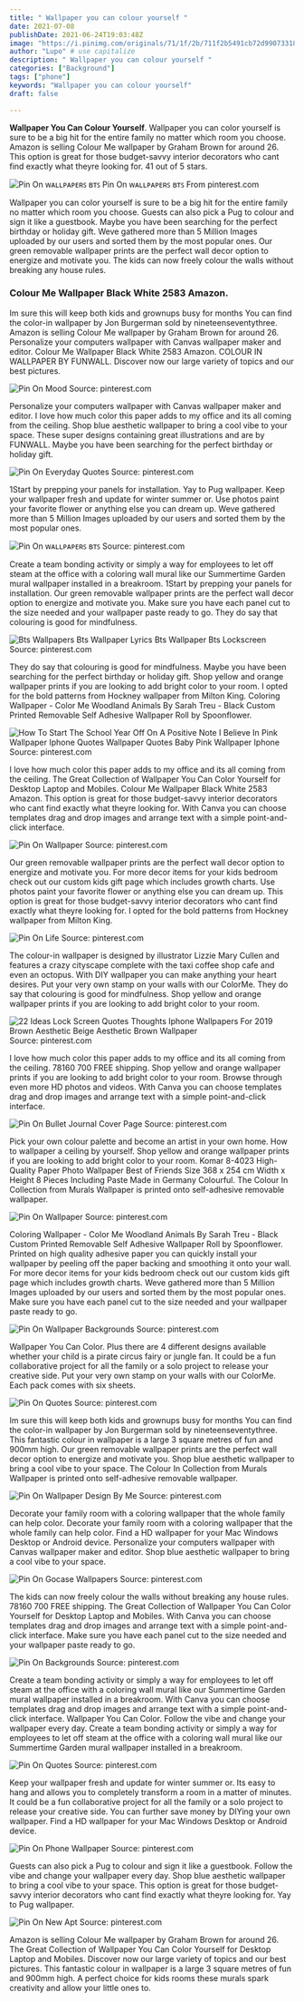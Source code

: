 ```yaml
---
title: " Wallpaper you can colour yourself "
date: 2021-07-08
publishDate: 2021-06-24T19:03:48Z
image: "https://i.pinimg.com/originals/71/1f/2b/711f2b5491cb72d99073318d981d4cff.jpg"
author: "Lupo" # use capitalize
description: " Wallpaper you can colour yourself "
categories: ["Background"]
tags: ["phone"]
keywords: "Wallpaper you can colour yourself"
draft: false

---
```



**Wallpaper You Can Colour Yourself**. Wallpaper you can color yourself is sure to be a big hit for the entire family no matter which room you choose. Amazon is selling Colour Me wallpaper by Graham Brown for around 26. This option is great for those budget-savvy interior decorators who cant find exactly what theyre looking for. 41 out of 5 stars.

![Pin On ᴡᴀʟʟᴘᴀᴘᴇʀꜱ ʙᴛꜱ](https://i.pinimg.com/originals/3b/07/9e/3b079ee5cabdb1267a30a6cc81aaca2f.jpg "Pin On ᴡᴀʟʟᴘᴀᴘᴇʀꜱ ʙᴛꜱ")
Pin On ᴡᴀʟʟᴘᴀᴘᴇʀꜱ ʙᴛꜱ From pinterest.com


Wallpaper you can color yourself is sure to be a big hit for the entire family no matter which room you choose. Guests can also pick a Pug to colour and sign it like a guestbook. Maybe you have been searching for the perfect birthday or holiday gift. Weve gathered more than 5 Million Images uploaded by our users and sorted them by the most popular ones. Our green removable wallpaper prints are the perfect wall decor option to energize and motivate you. The kids can now freely colour the walls without breaking any house rules.

### Colour Me Wallpaper Black White 2583 Amazon.

Im sure this will keep both kids and grownups busy for months You can find the color-in wallpaper by Jon Burgerman sold by nineteenseventythree. Amazon is selling Colour Me wallpaper by Graham Brown for around 26. Personalize your computers wallpaper with Canvas wallpaper maker and editor. Colour Me Wallpaper Black White 2583 Amazon. COLOUR IN WALLPAPER BY FUNWALL. Discover now our large variety of topics and our best pictures.


![Pin On Mood](https://i.pinimg.com/564x/cf/3b/41/cf3b41690835958930ba975c781077da.jpg "Pin On Mood")
Source: pinterest.com

Personalize your computers wallpaper with Canvas wallpaper maker and editor. I love how much color this paper adds to my office and its all coming from the ceiling. Shop blue aesthetic wallpaper to bring a cool vibe to your space. These super designs containing great illustrations and are by FUNWALL. Maybe you have been searching for the perfect birthday or holiday gift.

![Pin On Everyday Quotes](https://i.pinimg.com/originals/d0/c4/85/d0c485cfb4e936dacec9e4ec09034298.png "Pin On Everyday Quotes")
Source: pinterest.com

1Start by prepping your panels for installation. Yay to Pug wallpaper. Keep your wallpaper fresh and update for winter summer or. Use photos paint your favorite flower or anything else you can dream up. Weve gathered more than 5 Million Images uploaded by our users and sorted them by the most popular ones.

![Pin On ᴡᴀʟʟᴘᴀᴘᴇʀꜱ ʙᴛꜱ](https://i.pinimg.com/originals/3b/07/9e/3b079ee5cabdb1267a30a6cc81aaca2f.jpg "Pin On ᴡᴀʟʟᴘᴀᴘᴇʀꜱ ʙᴛꜱ")
Source: pinterest.com

Create a team bonding activity or simply a way for employees to let off steam at the office with a coloring wall mural like our Summertime Garden mural wallpaper installed in a breakroom. 1Start by prepping your panels for installation. Our green removable wallpaper prints are the perfect wall decor option to energize and motivate you. Make sure you have each panel cut to the size needed and your wallpaper paste ready to go. They do say that colouring is good for mindfulness.

![Bts Wallpapers Bts Wallpaper Lyrics Bts Wallpaper Bts Lockscreen](https://i.pinimg.com/originals/3e/b6/ed/3eb6edbadbfd1356a34140b1b69f2d9a.png "Bts Wallpapers Bts Wallpaper Lyrics Bts Wallpaper Bts Lockscreen")
Source: pinterest.com

They do say that colouring is good for mindfulness. Maybe you have been searching for the perfect birthday or holiday gift. Shop yellow and orange wallpaper prints if you are looking to add bright color to your room. I opted for the bold patterns from Hockney wallpaper from Milton King. Coloring Wallpaper - Color Me Woodland Animals By Sarah Treu - Black Custom Printed Removable Self Adhesive Wallpaper Roll by Spoonflower.

![How To Start The School Year Off On A Positive Note I Believe In Pink Wallpaper Iphone Quotes Wallpaper Quotes Baby Pink Wallpaper Iphone](https://i.pinimg.com/564x/1a/f5/fb/1af5fbde0e4990c0bbcfa78a5017508b.jpg "How To Start The School Year Off On A Positive Note I Believe In Pink Wallpaper Iphone Quotes Wallpaper Quotes Baby Pink Wallpaper Iphone")
Source: pinterest.com

I love how much color this paper adds to my office and its all coming from the ceiling. The Great Collection of Wallpaper You Can Color Yourself for Desktop Laptop and Mobiles. Colour Me Wallpaper Black White 2583 Amazon. This option is great for those budget-savvy interior decorators who cant find exactly what theyre looking for. With Canva you can choose templates drag and drop images and arrange text with a simple point-and-click interface.

![Pin On Wallpaper](https://i.pinimg.com/originals/63/b8/d4/63b8d4847f1c583bfacf7e4e473ad5e3.jpg "Pin On Wallpaper")
Source: pinterest.com

Our green removable wallpaper prints are the perfect wall decor option to energize and motivate you. For more decor items for your kids bedroom check out our custom kids gift page which includes growth charts. Use photos paint your favorite flower or anything else you can dream up. This option is great for those budget-savvy interior decorators who cant find exactly what theyre looking for. I opted for the bold patterns from Hockney wallpaper from Milton King.

![Pin On Life](https://i.pinimg.com/736x/5d/f7/33/5df733480533c496ea9bc5af2fedc224.jpg "Pin On Life")
Source: pinterest.com

The colour-in wallpaper is designed by illustrator Lizzie Mary Cullen and features a crazy cityscape complete with the taxi coffee shop cafe and even an octopus. With DIY wallpaper you can make anything your heart desires. Put your very own stamp on your walls with our ColorMe. They do say that colouring is good for mindfulness. Shop yellow and orange wallpaper prints if you are looking to add bright color to your room.

![22 Ideas Lock Screen Quotes Thoughts Iphone Wallpapers For 2019 Brown Aesthetic Beige Aesthetic Brown Wallpaper](https://i.pinimg.com/474x/54/d5/97/54d597135528576c1fde2f607a13671f.jpg "22 Ideas Lock Screen Quotes Thoughts Iphone Wallpapers For 2019 Brown Aesthetic Beige Aesthetic Brown Wallpaper")
Source: pinterest.com

I love how much color this paper adds to my office and its all coming from the ceiling. 78160 700 FREE shipping. Shop yellow and orange wallpaper prints if you are looking to add bright color to your room. Browse through even more HD photos and videos. With Canva you can choose templates drag and drop images and arrange text with a simple point-and-click interface.

![Pin On Bullet Journal Cover Page](https://i.pinimg.com/736x/b6/58/03/b65803e4eb0106b24c43bbf324458a6c.jpg "Pin On Bullet Journal Cover Page")
Source: pinterest.com

Pick your own colour palette and become an artist in your own home. How to wallpaper a ceiling by yourself. Shop yellow and orange wallpaper prints if you are looking to add bright color to your room. Komar 8-4023 High-Quality Paper Photo Wallpaper Best of Friends Size 368 x 254 cm Width x Height 8 Pieces Including Paste Made in Germany Colourful. The Colour In Collection from Murals Wallpaper is printed onto self-adhesive removable wallpaper.

![Pin On Wallpaper](https://i.pinimg.com/564x/a1/96/7d/a1967db820daee1a8e9f72513b7dede8.jpg "Pin On Wallpaper")
Source: pinterest.com

Coloring Wallpaper - Color Me Woodland Animals By Sarah Treu - Black Custom Printed Removable Self Adhesive Wallpaper Roll by Spoonflower. Printed on high quality adhesive paper you can quickly install your wallpaper by peeling off the paper backing and smoothing it onto your wall. For more decor items for your kids bedroom check out our custom kids gift page which includes growth charts. Weve gathered more than 5 Million Images uploaded by our users and sorted them by the most popular ones. Make sure you have each panel cut to the size needed and your wallpaper paste ready to go.

![Pin On Wallpaper Backgrounds](https://i.pinimg.com/originals/ac/bb/06/acbb0623977cb6f40ab64c944c42841b.jpg "Pin On Wallpaper Backgrounds")
Source: pinterest.com

Wallpaper You Can Color. Plus there are 4 different designs available whether your child is a pirate circus fairy or jungle fan. It could be a fun collaborative project for all the family or a solo project to release your creative side. Put your very own stamp on your walls with our ColorMe. Each pack comes with six sheets.

![Pin On Quotes](https://i.pinimg.com/564x/19/76/2f/19762f44f2d9d93c6a1b20aadbee4be4.jpg "Pin On Quotes")
Source: pinterest.com

Im sure this will keep both kids and grownups busy for months You can find the color-in wallpaper by Jon Burgerman sold by nineteenseventythree. This fantastic colour in wallpaper is a large 3 square metres of fun and 900mm high. Our green removable wallpaper prints are the perfect wall decor option to energize and motivate you. Shop blue aesthetic wallpaper to bring a cool vibe to your space. The Colour In Collection from Murals Wallpaper is printed onto self-adhesive removable wallpaper.

![Pin On Wallpaper Design By Me](https://i.pinimg.com/originals/40/68/b6/4068b62f623664a0aa4e02c1bafe134e.jpg "Pin On Wallpaper Design By Me")
Source: pinterest.com

Decorate your family room with a coloring wallpaper that the whole family can help color. Decorate your family room with a coloring wallpaper that the whole family can help color. Find a HD wallpaper for your Mac Windows Desktop or Android device. Personalize your computers wallpaper with Canvas wallpaper maker and editor. Shop blue aesthetic wallpaper to bring a cool vibe to your space.

![Pin On Gocase Wallpapers](https://i.pinimg.com/originals/28/e8/51/28e8519524121bfa9897bd06a89fdb23.png "Pin On Gocase Wallpapers")
Source: pinterest.com

The kids can now freely colour the walls without breaking any house rules. 78160 700 FREE shipping. The Great Collection of Wallpaper You Can Color Yourself for Desktop Laptop and Mobiles. With Canva you can choose templates drag and drop images and arrange text with a simple point-and-click interface. Make sure you have each panel cut to the size needed and your wallpaper paste ready to go.

![Pin On Backgrounds](https://i.pinimg.com/originals/7d/d1/79/7dd179cd2ce1fef3e69e7c7a44de4067.jpg "Pin On Backgrounds")
Source: pinterest.com

Create a team bonding activity or simply a way for employees to let off steam at the office with a coloring wall mural like our Summertime Garden mural wallpaper installed in a breakroom. With Canva you can choose templates drag and drop images and arrange text with a simple point-and-click interface. Wallpaper You Can Color. Follow the vibe and change your wallpaper every day. Create a team bonding activity or simply a way for employees to let off steam at the office with a coloring wall mural like our Summertime Garden mural wallpaper installed in a breakroom.

![Pin On Quotes](https://i.pinimg.com/originals/da/7c/65/da7c65229b0e00534a0e3ce2b6b0375a.png "Pin On Quotes")
Source: pinterest.com

Keep your wallpaper fresh and update for winter summer or. Its easy to hang and allows you to completely transform a room in a matter of minutes. It could be a fun collaborative project for all the family or a solo project to release your creative side. You can further save money by DIYing your own wallpaper. Find a HD wallpaper for your Mac Windows Desktop or Android device.

![Pin On Phone Wallpaper](https://i.pinimg.com/originals/cb/56/13/cb56133e0076819c6b6a43c7f3876c5e.jpg "Pin On Phone Wallpaper")
Source: pinterest.com

Guests can also pick a Pug to colour and sign it like a guestbook. Follow the vibe and change your wallpaper every day. Shop blue aesthetic wallpaper to bring a cool vibe to your space. This option is great for those budget-savvy interior decorators who cant find exactly what theyre looking for. Yay to Pug wallpaper.

![Pin On New Apt](https://i.pinimg.com/originals/71/1f/2b/711f2b5491cb72d99073318d981d4cff.jpg "Pin On New Apt")
Source: pinterest.com

Amazon is selling Colour Me wallpaper by Graham Brown for around 26. The Great Collection of Wallpaper You Can Color Yourself for Desktop Laptop and Mobiles. Discover now our large variety of topics and our best pictures. This fantastic colour in wallpaper is a large 3 square metres of fun and 900mm high. A perfect choice for kids rooms these murals spark creativity and allow your little ones to.

